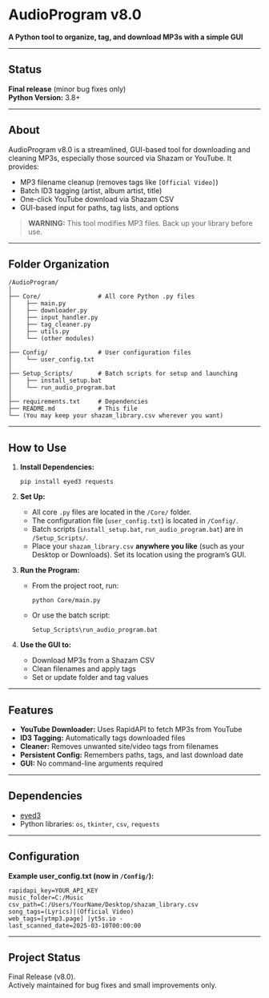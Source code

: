 # AudioProgram v8.0  
**A Python tool to organize, tag, and download MP3s with a simple GUI**

---

## Status
**Final release** (minor bug fixes only)  
**Python Version:** 3.8+

---

## About

AudioProgram v8.0 is a streamlined, GUI-based tool for downloading and cleaning MP3s, especially those sourced via Shazam or YouTube. It provides:

- MP3 filename cleanup (removes tags like `[Official Video]`)
- Batch ID3 tagging (artist, album artist, title)
- One-click YouTube download via Shazam CSV
- GUI-based input for paths, tag lists, and options

> **WARNING:** This tool modifies MP3 files. Back up your library before use.

---

## Folder Organization

```
/AudioProgram/
│
├── Core/                # All core Python .py files
│    ├── main.py
│    ├── downloader.py
│    ├── input_handler.py
│    ├── tag_cleaner.py
│    ├── utils.py
│    └── (other modules)
│
├── Config/              # User configuration files
│    └── user_config.txt
│
├── Setup_Scripts/       # Batch scripts for setup and launching
│    ├── install_setup.bat
│    └── run_audio_program.bat
│
├── requirements.txt     # Dependencies
├── README.md            # This file
└── (You may keep your shazam_library.csv wherever you want)
```

---

## How to Use

1. **Install Dependencies:**
   ```
   pip install eyed3 requests
   ```

2. **Set Up:**
    - All core `.py` files are located in the `/Core/` folder.
    - The configuration file (`user_config.txt`) is located in `/Config/`.
    - Batch scripts (`install_setup.bat`, `run_audio_program.bat`) are in `/Setup_Scripts/`.
    - Place your `shazam_library.csv` **anywhere you like** (such as your Desktop or Downloads). Set its location using the program’s GUI.

3. **Run the Program:**
    - From the project root, run:
      ```
      python Core/main.py
      ```
    - Or use the batch script:
      ```
      Setup_Scripts\run_audio_program.bat
      ```

4. **Use the GUI to:**
    - Download MP3s from a Shazam CSV
    - Clean filenames and apply tags
    - Set or update folder and tag values

---

## Features

- **YouTube Downloader:** Uses RapidAPI to fetch MP3s from YouTube
- **ID3 Tagging:** Automatically tags downloaded files
- **Cleaner:** Removes unwanted site/video tags from filenames
- **Persistent Config:** Remembers paths, tags, and last download date
- **GUI:** No command-line arguments required

---

## Dependencies

- [eyed3](https://eyed3.readthedocs.io/)
- Python libraries: `os`, `tkinter`, `csv`, `requests`

---

## Configuration

**Example user_config.txt (now in `/Config/`):**
```
rapidapi_key=YOUR_API_KEY
music_folder=C:/Music
csv_path=C:/Users/YourName/Desktop/shazam_library.csv
song_tags=(Lyrics)|(Official Video)
web_tags=[ytmp3.page] |yt5s.io -
last_scanned_date=2025-03-10T00:00:00
```

---

## Project Status

Final Release (v8.0).  
Actively maintained for bug fixes and small improvements only.
